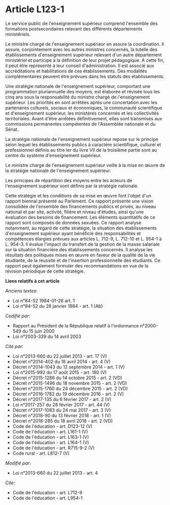 # Article L123-1

Le service public de l'enseignement supérieur comprend l'ensemble des formations postsecondaires relevant des différents
départements ministériels. 

Le ministre chargé de l'enseignement supérieur en assure la coordination. Il assure, conjointement avec les autres ministres
concernés, la tutelle des établissements d'enseignement supérieur relevant d'un autre département ministériel et participe à
la définition de leur projet pédagogique. A cette fin, il peut être représenté à leur conseil d'administration. Il est
associé aux accréditations et habilitations de ces établissements. Des modalités complémentaires peuvent être prévues dans
les statuts des établissements. 

Une stratégie nationale de l'enseignement supérieur, comportant une programmation pluriannuelle des moyens, est élaborée et
révisée tous les cinq ans sous la responsabilité du ministre chargé de l'enseignement supérieur. Les priorités en sont
arrêtées après une concertation avec les partenaires culturels, sociaux et économiques, la communauté scientifique et
d'enseignement supérieur, les ministères concernés et les collectivités territoriales. Avant d'être arrêtées définitivement,
elles sont transmises aux commissions permanentes compétentes de l'Assemblée nationale et du Sénat. 

La stratégie nationale de l'enseignement supérieur repose sur le principe selon lequel les établissements publics à caractère
scientifique, culturel et professionnel définis au titre Ier du livre VII de la troisième partie sont au centre du système
d'enseignement supérieur. 

Le ministre chargé de l'enseignement supérieur veille à la mise en œuvre de la stratégie nationale de l'enseignement
supérieur. 

Les principes de répartition des moyens entre les acteurs de l'enseignement supérieur sont définis par la stratégie
nationale. 

Cette stratégie et les conditions de sa mise en œuvre font l'objet d'un rapport biennal présenté au Parlement. Ce rapport
présente une vision consolidée de l'ensemble des financements publics et privés, au niveau national et par site, activité,
filière et niveau d'études, ainsi qu'une évaluation des besoins de financement. Les éléments quantitatifs de ce rapport sont
composés de données sexuées. Ce rapport analyse notamment, au regard de cette stratégie, la situation des établissements
d'enseignement supérieur ayant bénéficié des responsabilités et compétences élargies prévues aux articles L. 712-9, L. 712-10
et L. 954-1 à L. 954-3. Il évalue l'impact du transfert de la gestion de la masse salariale sur la situation financière des
établissements concernés. Il analyse les résultats des politiques mises en œuvre en faveur de la qualité de la vie étudiante,
de la réussite et de l'insertion professionnelle des étudiants. Ce rapport peut également formuler des recommandations en vue
de la révision périodique de cette stratégie.

**Liens relatifs à cet article**

_Anciens textes_:

  - Loi n°84-52 1984-01-26 art. 1
  - Loi n°84-52 du 26 janvier 1984 - art. 1 (Ab)

_Codifié par_:

  - Rapport au Président de la République relatif à l'ordonnance n°2000-549 du 15 juin 2000
  - Loi n°2003-339 du 14 avril 2003

_Cité par_:

  - Loi n°2013-660 du 22 juillet 2013 - art. 17 (V)
  - Décret n°2014-402 du 16 avril 2014 - art. 4 (V)
  - Décret n°2014-1043 du 12 septembre 2014 - art. 1 (V)
  - Loi n°2015-992 du 17 août 2015 - art. 180 (V)
  - Décret n°2015-1286 du 14 octobre 2015 - art. 2 (VD)
  - Décret n°2015-1496 du 18 novembre 2015 - art. 2 (VD)
  - Décret n°2015-1760 du 24 décembre 2015 - art. 2 (VD)
  - Décret n°2016-1782 du 19 décembre 2016 - art. 2 (V)
  - Décret n°2017-135 du 6 février 2017 - art. 2 (V)
  - Loi n°2017-257 du 28 février 2017 - art. 44 (V)
  - Décret n°2017-1083 du 24 mai 2017 - art. 3 (V)
  - Décret n°2018-90 du 13 février 2018 - art. 1 (V)
  - Décret n°2018-285 du 18 avril 2018 - art. 2 (VD)
  - Code de l'éducation - art. D123-12 (V)
  - Code de l'éducation - art. L161-1 (V)
  - Code de l'éducation - art. L163-1 (V)
  - Code de l'éducation - art. L164-1 (V)
  - Code de l'éducation - art. R715-9-2 (V)
  - Code rural - art. L812-7 (V)

_Modifié par_:

  - Loi n°2013-660 du 22 juillet 2013 - art. 4

_Cite_:

  - Code de l'éducation - art. L712-9
  - Code de l'éducation - art. L954-1
